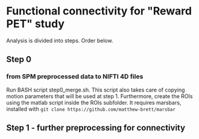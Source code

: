 # Functional connectivity for "Reward PET" study

Analysis is divided into steps. Order below.

## Step 0
### from SPM preprocessed data to NIFTI 4D files

Run BASH script step0_merge.sh. This script also takes care of copying motion parameters that will be used at step 1.
Furthermore, create the ROIs using the matlab script inside the ROIs subfolder. It requires marsbars, installed with
```git clone https://github.com/matthew-brett/marsbar```

## Step 1 - further preprocessing for connectivity




